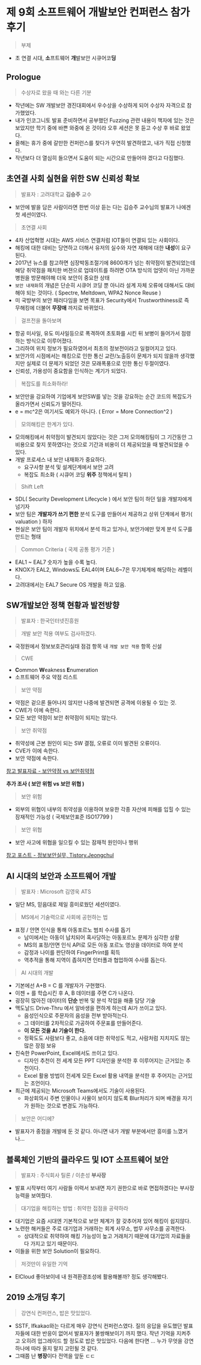 # 제 9회 소프트웨어 개발보안 컨퍼런스 참가 후기
> 부제
- 초 연결 시대, **소**프트웨어 **개**발보안 시큐어코**딩**

## Prologue
> 수상자로 왔을 때 와는 다른 기분
- 작년에는 SW 개발보안 경진대회에서 우수상을 수상하게 되어 수상자 자격으로 참가했었다.
- 내가 인코그니토 발표 준비하면서 공부했던 Fuzzing 관련 내용이 책자에 있는 것은 보았지만 학기 중에 바쁜 와중에 온 것이라 오후 세션은 못 듣고 수상 후 바로 왔었다.
- 올해는 휴가 중에 갈만한 컨퍼런스를 찾다가 우연히 발견하였고, 내가 직접 신청했다.
- 작년보다 더 열심히 들으면서 도움이 되는 시간으로 만들어야 겠다고 다짐했다.

## 초연결 사회 실현을 위한 SW 신뢰성 확보
> 발표자 : 고려대학교 **김승주** 교수
- 보안에 발을 담은 사람이라면 한번 이상 듣는 다는 김승주 교수님의 발표가 나에겐 첫 세션이였다.

> 초연결 사회
- 4차 산업혁명 시대는 AWS 서비스 연결처럼 IOT들이 연결되 있는 사회이다.
- 해킹에 대한 대비는 당연하고 더해서 유저의 실수와 자연 재해에 대한 **내성**이 요구된다.
- 2017년 뉴스를 참고하면 심장박동조절기에 8600개가 넘는 취약점이 발견되었는데 해당 취약점을 패치한 버젼으로 업데이트를 하려면 OTA 방식의 업뎃이 아닌 가까운 병원을 방문해야해 더욱 보안이 중요한 상태
- ```보안 내재화```의 개념은 단순히 시큐어 코딩 뿐 아니라 설계 자체 오류에 대해서도 대비해야 되는 것이다. ( Spectre, Meltdown, WPA2 Nonce Reuse )
- 미 국방부의 보안 패러다임을 보면 목표가 Security에서 Trustworthiness로 즉 무해킹에 더불어 **무장애** 까지로 바뀌었다.

> 걸프전을 돌아보며
- 항공 미사일, 유도 미사일등으로 폭격하여 초토화를 시킨 뒤 보병이 들어가서 점령하는 방식으로 이루어졌다.
- 그리하여 위치 정보가 필요하였어서 최초의 정보전이라고 일컬어지고 있다.
- 보안가의 시점에서는 해킹으로 인한 통신 교란/노출등이 문제가 되지 않을까 생각했지만 실제로 더 문제가 되었던 것은 모래폭풍으로 인한 통신 두절이였다.
- 신뢰성, 가용성이 중요함을 인식하는 계기가 되었다.

> 복잡도를 최소화하라!
- 보안만을 강요하여 기업에게 보안SW를 넣는 것을 강요하는 순간 코드의 복잡도가 올라가면서 신뢰도가 떨어진다.
- e = mc^2은 여기서도 예외가 아니다. ( Error = More Connection^2 )

> 모의해킹은 한계가 있다.
- 모의해킹에서 취약점이 발견되지 않았다는 것은 그저 모의해킹팀이 그 기간동안 그 비용으로 찾지 못하였다는 것으로 기간과 비용이 더 제공되었을 때 발견되었을 수 있다.
- 개발 프로세스 내 보안 내재화가 중요하다.
  - 요구사항 분석 및 설계단계에서 보안 고려
  - 복잡도 최소화 ( 시큐어 코딩 **위주** 정책에서 탈피 )

> Shift Left
- SDL( Security Development Lifecycle ) 에서 보안 팀이 하던 일을 개발자에게 넘기자
- 보안 팀은 **개발자가 쓰기 편한** 분석 도구를 만들어서 제공하고 상위 단계에서 평가( valuation ) 하자
- 현실은 보안 팀이 개발자 위치에서 분석 하고 있거나, 보안가에만 맞게 분석 도구를 만드는 형태

> Common Criteria ( 국제 공통 평가 기준 )
- EAL1 ~ EAL7 숫자가 높을 수록 높다.
- KNOX가 EAL2, Windows도 EAL4이며 EAL6~7은 무기체계에 해당하는 레벨이다.
- 고려대에서는 EAL7 Secure OS 개발을 하고 있음.

## SW개발보안 정책 현황과 발전방향
> 발표자 : 한국인터넷진흥원

> 개발 보안 적용 여부도 검사하겠다.
- 국정원에서 정보보호관리실태 점검 항목 내 ```개발 보안 적용``` 항목 신설

> CWE
- **C**ommon **W**eakness **E**numeration
- 소프트웨어 주요 약점 리스트

> 보안 약점
- 약점은 겉으론 들어나지 않지만 나중에 발견되면 공격에 이용될 수 있는 것.
- CWE가 이에 속한다.
- 모든 보안 약점이 보안 취약점이 되지는 않는다.

> 보안 취약점
- 취약성에 근본 원인이 되는 SW 결점, 오류로 이미 발견된 오류이다.
- CVE가 이에 속한다.
- 보안 약점에 속한다.

[참고 발표자료 - 보안약점 vs 보안취약점](http://sigpl.or.kr/conf/2013/4.pdf)

**추가 조사 ( 보안 위험 vs 보안 위협 )**
> 보안 위험
- 외부의 위협이 내부의 취약성을 이용하여 보유한 각종 자산에 피해를 입힐 수 있는 잠재적인 가능성 ( 국제보안표준 ISO17799 )

> 보안 위협
- 보안 사고에 위협을 일으킬 수 있는 잠재적 원인이나 행위

[참고 포스트 - 정보보안실무, Tistory.Jeongchul](https://jeongchul.tistory.com/435)

## AI 시대의 보안과 소프트웨어 개발
> 발표자 : Microsoft 김영욱 ATS
- 일단 MS, 믿음대로 제일 흥미로웠던 세션이였다.

> MS에서 기술력으로 사회에 공헌하는 법
- 표정 / 안면 인식을 통해 아동포르노 범죄 수사를 돕기
  - 남미에서는 아동이 납치되어 혹사당하는 아동포르노 문제가 심각한 상황
  - MS의 표정/안면 인식 API로 모든 아동 포르노 영상을 데이터로 하여 분석
  - 감정과 나이를 판단하여 FingerPrint를 획득
  - 역추적을 통해 지역이 좁혀지면 인터폴과 협업하여 수사를 돕는다.

> AI 시대의 개발
- 기본에선 A+B = C 를 개발자가 구현했다.
- 이젠 + 를 학습시킨 후 A, B 데이터를 주면 C가 나온다.
- 굉장히 많아진 데이터의 **단순** 반복 및 분석 작업을 해줄 담당 기술
- 맥도날드 Drive-Thru 에서 알바생을 편하게 하는데 AI가 쓰이고 있다.
  - 음성인식으로 주문자의 음성을 전부 받아적는다.
  - 그 데이터를 2차적으로 가공하여 주문표를 만들어준다.
  - **이 모든 것을 AI 기술이 한다.**
  - 정확도도 사람보다 좋고, 소음에 대한 취약성도 적고, 사람처럼 지치지도 않는 많은 장점 보유
- 친숙한 PowerPoint, Excel에서도 쓰이고 있다.
  - 디자인 추천이 전 세계 모든 PPT 디자인을 분석한 후 이루어지는 근거있는 추천이다.
  - Excel 활용 방법이 전세계 모든 Excel 활용 내역을 분석한 후 주어지는 근거있는 조언이다.
- 최근에 제공되는 Microsoft Teams에서도 기술이 사용된다.
  - 화상회의시 주변 인물이나 사물이 보이지 않도록 Blur처리가 되며 배경을 자기가 원하는 것으로 변경도 가능하다.
  
> 보안은 어디에?
- 발표자가 중점을 개발에 둔 것 같다. 아니면 내가 개발 부분에서만 흥미를 느꼈거나...

## 블록체인 기반의 클라우드 및 IOT 소프트웨어 보안
> 발표자 : 주식회사 틸론 / 이춘성 **부사장**
- 발표 시작부터 여기 사람들 이력서 보내면 자기 권한으로 바로 면접하겠다는 부사장 능력을 보여줬다.

> 대기업을 해킹하는 방법 : 취약한 접점을 공략하라
- 대기업은 요즘 시대엔 기본적으로 보안 체계가 잘 갖추어져 있어 해킹이 쉽지않다.
- 노련한 해커들은 주로 대기업과 거래하는 회계 사무소, 법무 사무소를 공격한다.
  - 상대적으로 취약하여 해킹 가능성이 높고 거래처기 때문에 대기업의 자료들을 다 가지고 있기 때문이다.
- 이들을 위한 보안 Solution이 필요하다.

> 저것만이 유일한 기억
- ElCloud 좋아보이네 내 원격환경조성에 활용해볼까? 정도 생각해봤다.

## 2019 소개딩 후기
> 강연식 컨퍼런스, 밥은 맛있었다.
- SSTF, Ifkakao와는 다르게 매우 강연식 컨퍼런스였다. 질의 응답을 유도했던 발표자들에 대한 반응이 없어서 발표자가 불쌍해보이기 까지 했다. 작년 기억을 지켜주고 오히려 업그레이드 할 정도로 밥은 맛있었다. 다음에 한다면 ... 누가 무엇을 강연하나에 따라 올지 말지 고민될 것 같다.
- 그때쯤 난 **병장**이다 전역을 앞둔 ㄷㄷ
